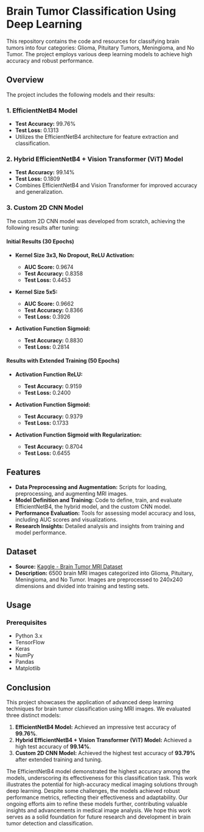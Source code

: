 # Brain Tumor Classification Using Deep Learning

This repository contains the code and resources for classifying brain tumors into four categories: Glioma, Pituitary Tumors, Meningioma, and No Tumor. The project employs various deep learning models to achieve high accuracy and robust performance.

## Overview

The project includes the following models and their results:

### 1. EfficientNetB4 Model
- **Test Accuracy:** 99.76%
- **Test Loss:** 0.1313
- Utilizes the EfficientNetB4 architecture for feature extraction and classification.

### 2. Hybrid EfficientNetB4 + Vision Transformer (ViT) Model
- **Test Accuracy:** 99.14%
- **Test Loss:** 0.1809
- Combines EfficientNetB4 and Vision Transformer for improved accuracy and generalization.

### 3. Custom 2D CNN Model
The custom 2D CNN model was developed from scratch, achieving the following results after tuning:

#### Initial Results (30 Epochs)
- **Kernel Size 3x3, No Dropout, ReLU Activation:**
  - **AUC Score:** 0.9674
  - **Test Accuracy:** 0.8358
  - **Test Loss:** 0.4453

- **Kernel Size 5x5:**
  - **AUC Score:** 0.9662
  - **Test Accuracy:** 0.8366
  - **Test Loss:** 0.3926

- **Activation Function Sigmoid:**
  - **Test Accuracy:** 0.8830
  - **Test Loss:** 0.2814

#### Results with Extended Training (50 Epochs)
- **Activation Function ReLU:**
  - **Test Accuracy:** 0.9159
  - **Test Loss:** 0.2400

- **Activation Function Sigmoid:**
  - **Test Accuracy:** 0.9379
  - **Test Loss:** 0.1733

- **Activation Function Sigmoid with Regularization:**
  - **Test Accuracy:** 0.8704
  - **Test Loss:** 0.6455

## Features
- **Data Preprocessing and Augmentation:** Scripts for loading, preprocessing, and augmenting MRI images.
- **Model Definition and Training:** Code to define, train, and evaluate EfficientNetB4, the hybrid model, and the custom CNN model.
- **Performance Evaluation:** Tools for assessing model accuracy and loss, including AUC scores and visualizations.
- **Research Insights:** Detailed analysis and insights from training and model performance.

## Dataset
- **Source:** [Kaggle - Brain Tumor MRI Dataset](https://www.kaggle.com/datasets/masoudnickparvar/brain-tumor-mri-dataset)
- **Description:** 6500 brain MRI images categorized into Glioma, Pituitary, Meningioma, and No Tumor. Images are preprocessed to 240x240 dimensions and divided into training and testing sets.

## Usage
### Prerequisites
- Python 3.x
- TensorFlow
- Keras
- NumPy
- Pandas
- Matplotlib

## Conclusion

This project showcases the application of advanced deep learning techniques for brain tumor classification using MRI images. We evaluated three distinct models:

1. **EfficientNetB4 Model:** Achieved an impressive test accuracy of **99.76%**.
2. **Hybrid EfficientNetB4 + Vision Transformer (ViT) Model:** Achieved a high test accuracy of **99.14%**.
3. **Custom 2D CNN Model:** Achieved the highest test accuracy of **93.79%** after extended training and tuning.

The EfficientNetB4 model demonstrated the highest accuracy among the models, underscoring its effectiveness for this classification task. This work illustrates the potential for high-accuracy medical imaging solutions through deep learning. Despite some challenges, the models achieved robust performance metrics, reflecting their effectiveness and adaptability. Our ongoing efforts aim to refine these models further, contributing valuable insights and advancements in medical image analysis. We hope this work serves as a solid foundation for future research and development in brain tumor detection and classification.


